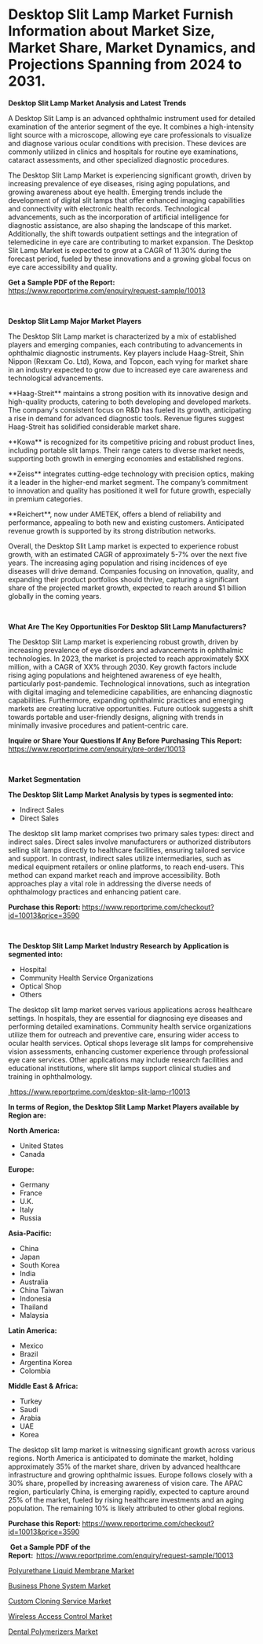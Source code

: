 <p><h1>Desktop Slit Lamp Market Furnish Information about Market Size, Market Share, Market Dynamics, and Projections Spanning from 2024 to 2031.</h1></p><p><strong>Desktop Slit Lamp Market Analysis and Latest Trends</strong></p>
<p><p>A Desktop Slit Lamp is an advanced ophthalmic instrument used for detailed examination of the anterior segment of the eye. It combines a high-intensity light source with a microscope, allowing eye care professionals to visualize and diagnose various ocular conditions with precision. These devices are commonly utilized in clinics and hospitals for routine eye examinations, cataract assessments, and other specialized diagnostic procedures.</p><p>The Desktop Slit Lamp Market is experiencing significant growth, driven by increasing prevalence of eye diseases, rising aging populations, and growing awareness about eye health. Emerging trends include the development of digital slit lamps that offer enhanced imaging capabilities and connectivity with electronic health records. Technological advancements, such as the incorporation of artificial intelligence for diagnostic assistance, are also shaping the landscape of this market. Additionally, the shift towards outpatient settings and the integration of telemedicine in eye care are contributing to market expansion. The Desktop Slit Lamp Market is expected to grow at a CAGR of 11.30% during the forecast period, fueled by these innovations and a growing global focus on eye care accessibility and quality.</p></p>
<p><strong>Get a Sample PDF of the Report:&nbsp;</strong> <a href="https://www.reportprime.com/enquiry/request-sample/10013?utm_campaign=1422&utm_medium=2&utm_source=Github&utm_content=ia&utm_term=10102024&utm_id=desktop-slit-lamp">https://www.reportprime.com/enquiry/request-sample/10013</a></p>
<p>&nbsp;</p>
<p><strong>Desktop Slit Lamp Major Market Players</strong></p>
<p><p>The Desktop Slit Lamp market is characterized by a mix of established players and emerging companies, each contributing to advancements in ophthalmic diagnostic instruments. Key players include Haag-Streit, Shin Nippon (Rexxam Co. Ltd), Kowa, and Topcon, each vying for market share in an industry expected to grow due to increased eye care awareness and technological advancements.</p><p>**Haag-Streit** maintains a strong position with its innovative design and high-quality products, catering to both developing and developed markets. The company's consistent focus on R&D has fueled its growth, anticipating a rise in demand for advanced diagnostic tools. Revenue figures suggest Haag-Streit has solidified considerable market share.</p><p>**Kowa** is recognized for its competitive pricing and robust product lines, including portable slit lamps. Their range caters to diverse market needs, supporting both growth in emerging economies and established regions.</p><p>**Zeiss** integrates cutting-edge technology with precision optics, making it a leader in the higher-end market segment. The company’s commitment to innovation and quality has positioned it well for future growth, especially in premium categories.</p><p>**Reichert**, now under AMETEK, offers a blend of reliability and performance, appealing to both new and existing customers. Anticipated revenue growth is supported by its strong distribution networks.</p><p>Overall, the Desktop Slit Lamp market is expected to experience robust growth, with an estimated CAGR of approximately 5-7% over the next five years. The increasing aging population and rising incidences of eye diseases will drive demand. Companies focusing on innovation, quality, and expanding their product portfolios should thrive, capturing a significant share of the projected market growth, expected to reach around $1 billion globally in the coming years.</p></p>
<p>&nbsp;</p>
<p><strong>What Are The Key Opportunities For Desktop Slit Lamp Manufacturers?</strong></p>
<p><p>The Desktop Slit Lamp market is experiencing robust growth, driven by increasing prevalence of eye disorders and advancements in ophthalmic technologies. In 2023, the market is projected to reach approximately $XX million, with a CAGR of XX% through 2030. Key growth factors include rising aging populations and heightened awareness of eye health, particularly post-pandemic. Technological innovations, such as integration with digital imaging and telemedicine capabilities, are enhancing diagnostic capabilities. Furthermore, expanding ophthalmic practices and emerging markets are creating lucrative opportunities. Future outlook suggests a shift towards portable and user-friendly designs, aligning with trends in minimally invasive procedures and patient-centric care.</p></p>
<p><strong>Inquire or Share Your Questions If Any Before Purchasing This Report:</strong> <a href="https://www.reportprime.com/enquiry/pre-order/10013?utm_campaign=1422&utm_medium=2&utm_source=Github&utm_content=ia&utm_term=10102024&utm_id=desktop-slit-lamp">https://www.reportprime.com/enquiry/pre-order/10013</a></p>
<p>&nbsp;</p>
<p><strong>Market Segmentation</strong></p>
<p><strong>The Desktop Slit Lamp Market Analysis by types is segmented into:</strong></p>
<p><ul><li>Indirect Sales</li><li>Direct Sales</li></ul></p>
<p><p>The desktop slit lamp market comprises two primary sales types: direct and indirect sales. Direct sales involve manufacturers or authorized distributors selling slit lamps directly to healthcare facilities, ensuring tailored service and support. In contrast, indirect sales utilize intermediaries, such as medical equipment retailers or online platforms, to reach end-users. This method can expand market reach and improve accessibility. Both approaches play a vital role in addressing the diverse needs of ophthalmology practices and enhancing patient care.</p></p>
<p><strong>Purchase this Report:&nbsp;</strong><a href="https://www.reportprime.com/checkout?id=10013&price=3590&utm_campaign=1422&utm_medium=2&utm_source=Github&utm_content=ia&utm_term=10102024&utm_id=desktop-slit-lamp">https://www.reportprime.com/checkout?id=10013&price=3590</a></p>
<p>&nbsp;</p>
<p><strong>The Desktop Slit Lamp Market Industry Research by Application is segmented into:</strong></p>
<p><ul><li>Hospital</li><li>Community Health Service Organizations</li><li>Optical Shop</li><li>Others</li></ul></p>
<p><p>The desktop slit lamp market serves various applications across healthcare settings. In hospitals, they are essential for diagnosing eye diseases and performing detailed examinations. Community health service organizations utilize them for outreach and preventive care, ensuring wider access to ocular health services. Optical shops leverage slit lamps for comprehensive vision assessments, enhancing customer experience through professional eye care services. Other applications may include research facilities and educational institutions, where slit lamps support clinical studies and training in ophthalmology.</p></p>
<p><a href="https://www.reportprime.com/desktop-slit-lamp-r10013?utm_campaign=1422&utm_medium=2&utm_source=Github&utm_content=ia&utm_term=10102024&utm_id=desktop-slit-lamp">&nbsp;https://www.reportprime.com/desktop-slit-lamp-r10013</a></p>
<p><strong>In terms of Region, the Desktop Slit Lamp Market Players available by Region are:</strong></p>
<p>
    <p> <strong> North America: </strong>
        <ul>
            <li>United States</li>
            <li>Canada</li>
        </ul>
        </p> 
    <p> <strong> Europe: </strong>
        <ul>
            <li>Germany</li>
            <li>France</li>
            <li>U.K.</li>
            <li>Italy</li>
            <li>Russia</li>
        </ul>
        </p> 
    <p> <strong> Asia-Pacific: </strong>
        <ul>
            <li>China</li>
            <li>Japan</li>
            <li>South Korea</li>
            <li>India</li>
            <li>Australia</li>
            <li>China Taiwan</li>
            <li>Indonesia</li>
            <li>Thailand</li>
            <li>Malaysia</li>
        </ul>
        </p> 
    <p> <strong> Latin America: </strong>
        <ul>
            <li>Mexico</li>
            <li>Brazil</li>
            <li>Argentina Korea</li>
            <li>Colombia</li>
        </ul>
        </p> 
    <p> <strong> Middle East & Africa: </strong>
        <ul>
            <li>Turkey</li>
            <li>Saudi</li>
            <li>Arabia</li>
            <li>UAE</li>
            <li>Korea</li>
        </ul>
    </p>
    </p>
<p><p>The desktop slit lamp market is witnessing significant growth across various regions. North America is anticipated to dominate the market, holding approximately 35% of the market share, driven by advanced healthcare infrastructure and growing ophthalmic issues. Europe follows closely with a 30% share, propelled by increasing awareness of vision care. The APAC region, particularly China, is emerging rapidly, expected to capture around 25% of the market, fueled by rising healthcare investments and an aging population. The remaining 10% is likely attributed to other global regions.</p></p>
<p><strong>Purchase this Report: </strong><a href="https://www.reportprime.com/checkout?id=10013&price=3590&utm_campaign=1422&utm_medium=2&utm_source=Github&utm_content=ia&utm_term=10102024&utm_id=desktop-slit-lamp">https://www.reportprime.com/checkout?id=10013&price=3590</a></p>
<p>&nbsp;<strong>Get a Sample PDF of the Report:&nbsp;&nbsp;</strong><a href="https://www.reportprime.com/enquiry/request-sample/10013?utm_campaign=1422&utm_medium=2&utm_source=Github&utm_content=ia&utm_term=10102024&utm_id=desktop-slit-lamp">https://www.reportprime.com/enquiry/request-sample/10013</a></p>
<p><strong></strong></p>
<p><p><a href="https://www.linkedin.com/pulse/polyurethane-liquid-membrane-market-global-trends-forecast-vuaae?utm_campaign=1422&utm_medium=2&utm_source=Github&utm_content=ia&utm_term=10102024&utm_id=desktop-slit-lamp">Polyurethane Liquid Membrane Market</a></p><p><a href="https://issuu.com/reportprime-2/docs/business-phone-system-market-size-2_2e3e64bfb23dd0?utm_campaign=1422&utm_medium=2&utm_source=Github&utm_content=ia&utm_term=10102024&utm_id=desktop-slit-lamp">Business Phone System Market</a></p><p><a href="https://www.linkedin.com/pulse/disruption-innovation-custom-cloning-service-industry-ckmef?utm_campaign=1422&utm_medium=2&utm_source=Github&utm_content=ia&utm_term=10102024&utm_id=desktop-slit-lamp">Custom Cloning Service Market</a></p><p><a href="https://issuu.com/reportprime-2/docs/wireless-access-control-market-size_4c8f5ab2a50345?utm_campaign=1422&utm_medium=2&utm_source=Github&utm_content=ia&utm_term=10102024&utm_id=desktop-slit-lamp">Wireless Access Control Market</a></p><p><a href="https://github.com/dringals/Market-Research-Report-List-6/blob/main/dental-polymerizers-market.md?utm_campaign=1422&utm_medium=2&utm_source=Github&utm_content=ia&utm_term=10102024&utm_id=desktop-slit-lamp">Dental Polymerizers Market</a></p></p>